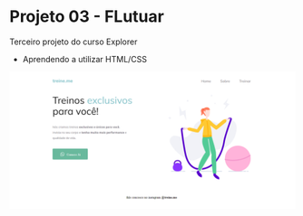# Projeto 03 - FLutuar

Terceiro projeto do curso Explorer 




- Aprendendo a utilizar HTML/CSS

![](imagens/screenshot.png)